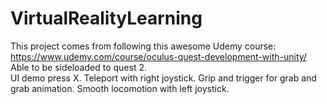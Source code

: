 # VirtualRealityLearning
This project comes from following this awesome Udemy course: https://www.udemy.com/course/oculus-quest-development-with-unity/   
Able to be sideloaded to quest 2.  
UI demo press X. 
Teleport with right joystick. 
Grip and trigger for grab and grab animation. 
Smooth locomotion with left joystick.


